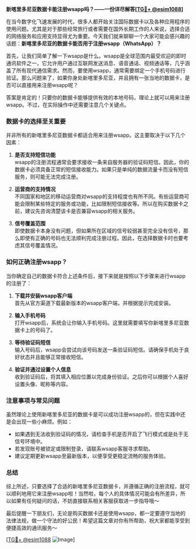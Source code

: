 **新喀里多尼亚数据卡能注册wsapp吗？——一份详尽解答[[TG💪+ @esim1088](https://t.me/s/esim1088)]**

在当今数字化飞速发展的时代，很多人都开始关注国际数据卡以及各种应用程序的使用问题。尤其是对于那些经常旅行或者需要在国外长期工作的人来说，选择合适的网络服务和应用支持显得尤为重要。今天我们就来聊聊一个大家可能会感兴趣的话题：**新喀里多尼亚的数据卡能否用于注册wsapp（WhatsApp）？**

首先，让我们简单了解一下wsapp是什么。wsapp是全球范围内最受欢迎的即时通讯软件之一，它允许用户通过互联网发送消息、语音通话、视频通话等，几乎涵盖了所有现代通信需求。然而，要使用wsapp，通常需要绑定一个手机号码进行验证。那么问题来了，如果你身处新喀里多尼亚，并且拥有一张当地的数据卡，是否可以直接用来注册wsapp呢？

答案是肯定的！只要你的数据卡能够提供有效的本地号码，理论上就可以用来注册wsapp。不过，在实际操作中还需要注意几个关键点。

### 数据卡的选择至关重要

并非所有的新喀里多尼亚数据卡都适合用来注册wsapp。这主要取决于以下几个因素：

1. **是否支持短信功能**  
   wsapp的注册流程通常会要求接收一条来自服务器的验证码短信。因此，你的数据卡必须具备正常的短信接收能力。如果只是单纯的数据流量卡而没有短信服务，则可能无法完成注册。

2. **运营商的支持情况**  
   不同国家和地区的移动运营商对wsapp的支持程度也有所不同。有些运营商可能会限制某些特定的服务或功能，比如限制短信接收等。所以在购买数据卡之前，建议先咨询清楚该卡是否兼容wsapp的相关服务。

3. **信号覆盖范围**  
   即使数据卡本身没有问题，但如果所在区域的信号较弱甚至完全没有信号，那么即使有正确的号码也无法顺利完成注册过程。因此，在选择数据卡时也要考虑其信号覆盖情况。

### 如何正确注册wsapp？

当你确定自己的数据卡符合上述条件后，接下来就是按照以下步骤来进行wsapp的注册了：

1. **下载并安装wsapp客户端**  
   首先从官方渠道下载最新版本的wsapp客户端，并根据提示完成安装。

2. **输入手机号码**  
   打开wsapp后，系统会让你输入手机号码。这里就需要填写你新喀里多尼亚数据卡上的号码了。

3. **等待验证码短信**  
   输入号码后，wsapp会尝试向该号码发送一条验证码短信。请确保手机处于良好状态并且能够正常接收短信。

4. **验证并通过设置个人信息**  
   收到验证码后，将其填入相应位置以完成身份验证。之后你可以根据个人喜好设置头像、昵称等内容。

### 注意事项与常见问题

虽然理论上使用新喀里多尼亚的数据卡是可以成功注册wsapp的，但在实践中还是会出现一些小麻烦。例如：

- 如果遇到无法收到验证码的情况，请检查手机是否开启了飞行模式或是处于无信号环境中。
- 若发现账号被锁定或限制登录，请联系wsapp客服寻求帮助。
- 建议定期更新wsapp至最新版本，以便享受更稳定流畅的服务体验。

### 总结

综上所述，只要选择了合适的新喀里多尼亚数据卡，并遵循正确的注册流程，就可以顺利地用它来注册wsapp啦！当然啦，每个人的具体情况可能会有所差异，所以如果有任何疑问的话，不妨直接联系相关客服获取进一步指导哦～

最后提醒一下朋友们，无论是购买数据卡还是使用wsapp，都一定要遵守当地的法律法规，做一个守法的好公民！希望这篇文章对你有所帮助，祝大家都能享受到便捷高效的通讯服务～

[[TG💪+ @esim1088](https://t.me/s/esim1088) ![Image](https://i.postimg.cc/4NQfJmqS/Snipaste-2025-05-13-00-14-12.png)]